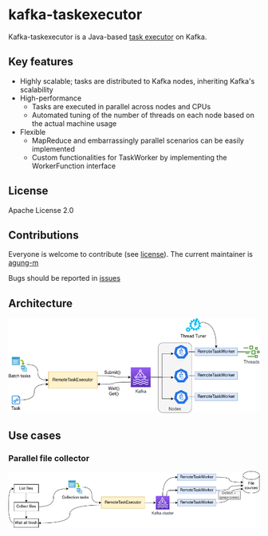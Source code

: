 # kafka-taskexecutor

Kafka-taskexecutor is a Java-based [task executor](https://docs.spring.io/spring-framework/reference/integration/scheduling.html) on Kafka.

## Key features
* Highly scalable; tasks are distributed to Kafka nodes, inheriting Kafka's scalability
* High-performance
   - Tasks are executed in parallel across nodes and CPUs
   - Automated tuning of the number of threads on each node based on the actual machine usage
* Flexible
   - MapReduce and embarrassingly parallel scenarios can be easily implemented
   - Custom functionalities for TaskWorker by implementing the WorkerFunction interface

## License
Apache License 2.0

## Contributions

Everyone is welcome to contribute (see [license](/LICENSE)). The current maintainer is [agung-m](https://github.com/agung-m)

Bugs should be reported in [issues](https://github.com/agung-m/kafka-taskexecutor/issues)



## Architecture
![alt text](doc/resources/kt-architecture.png)

## Use cases

### Parallel file collector

![alt text](doc/resources/kt-file_collector.png)

